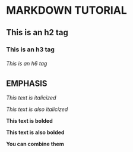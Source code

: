 # MARKDOWN TUTORIAL

## This is an h2 tag

### This is an h3 tag

###### This is an h6 tag

## EMPHASIS

_This text is italicized_

*This text is also italicized*

**This text is bolded**

__This text is also bolded__

__You **can** combine them__
